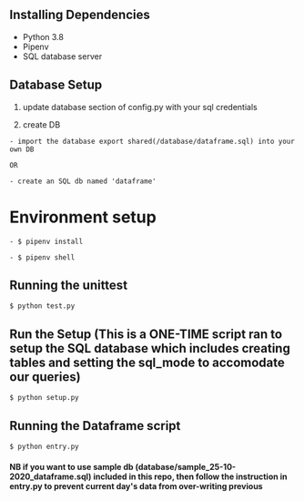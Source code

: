 ## Installing Dependencies

- Python 3.8
- Pipenv
- SQL database server


## Database Setup

1) update database section of config.py with your sql credentials


2) create DB

```
- import the database export shared(/database/dataframe.sql) into your own DB 

OR

- create an SQL db named 'dataframe'
```


# Environment setup

```
- $ pipenv install
```

```
- $ pipenv shell
```

## Running the unittest

```
$ python test.py
```

## Run the Setup (This is a ONE-TIME script ran to setup the SQL database which includes creating tables and setting the sql_mode to accomodate our queries)

```
$ python setup.py
```

## Running the Dataframe script

```
$ python entry.py
```


#### NB if you want to use sample db (database/sample_25-10-2020_dataframe.sql) included in this repo, then follow the instruction in entry.py to prevent current day's data from over-writing previous

